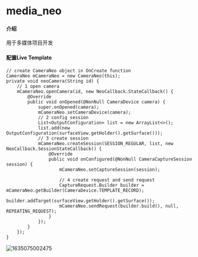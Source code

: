 # media_neo

#### 介绍
用于多媒体项目开发

#### 配置Live Template

    // create CameraNeo object in OnCreate function
    CameraNeo mCameraNeo = new CameraNeo(this);
    private void neoCamera(String id) {
        // 1 open camera
        mCameraNeo.openCamera(id, new NeoCallback.StateCallback() {
            @Override
            public void onOpened(@NonNull CameraDevice camera) {
                super.onOpened(camera);
                mCameraNeo.setCameraDevice(camera);
                // 2 config session
                List<OutputConfiguration> list = new ArrayList<>();
                list.add(new OutputConfiguration(surfaceView.getHolder().getSurface()));
                // 3 create session
                mCameraNeo.createSession(SESSION_REGULAR, list, new NeoCallback.SessionStateCallback() {
                    @Override
                    public void onConfigured(@NonNull CameraCaptureSession session) {
                        mCameraNeo.setCaptureSession(session);
    
                        // 4 create request and send request
                        CaptureRequest.Builder builder = mCameraNeo.getBuilder(CameraDevice.TEMPLATE_RECORD);
                        builder.addTarget(surfaceView.getHolder().getSurface());
                        mCameraNeo.sendRequest(builder.build(), null, REPEATING_REQUEST);
                    }
                });
            }
        });
    }
![1635075002475](C:\Users\Administrator\AppData\Roaming\Typora\typora-user-images\1635075002475.png)